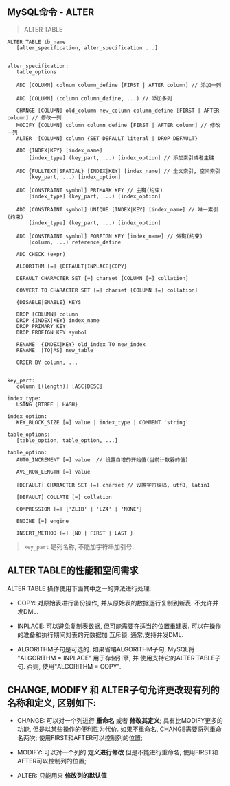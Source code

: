 ## MySQL命令 - ALTER

> ALTER TABLE

```
ALTER TABLE tb_name
   [alter_specification, alter_specification ...]


alter_specification:
   table_options

   ADD [COLUMN] colnum column_define [FIRST | AFTER column] // 添加一列

   ADD [COLUMN] (column column_define, ...) // 添加多列

   CHANGE [COLUMN] old_column new_column column_define [FIRST | AFTER column] // 修改一列
   MODIFY [COLUMN] column column_define [FIRST | AFTER column] // 修改一列
   ALTER  [COLUMN] column {SET DEFAULT literal | DROP DEFAULT}

   ADD {INDEX|KEY} [index_name]
       [index_type] (key_part, ...) [index_option] // 添加索引或者主键

   ADD {FULLTEXT|SPATIAL} [INDEX|KEY] [index_name] // 全文索引, 空间索引
       (key_part, ...) [index_option]

   ADD [CONSTRAINT symbol] PRIMARK KEY // 主键(约束)
       [index_type] (key_part, ...) [index_option]

   ADD [CONSTRAINT symbol] UNIQUE [INDEX|KEY] [index_name] // 唯一索引(约束)
       [index_type] (key_part, ...) [index_option]

   ADD [CONSTRAINT symbol] FOREIGN KEY [index_name] // 外键(约束)
       [column, ...) reference_define

   ADD CHECK (expr)

   ALGORITHM [=] {DEFAULT|INPLACE|COPY}

   DEFAULT CHARACTER SET [=] charset [COLUMN [=] collation]

   CONVERT TO CHARACTER SET [=] charset [COLUMN [=] collation]

   {DISABLE|ENABLE} KEYS

   DROP [COLUMN] column
   DROP {INDEX|KEY} index_name
   DROP PRIMARY KEY
   DROP FROEIGN KEY symbol

   RENAME  {INDEX|KEY} old_index TO new_index
   RENAME  [TO|AS] new_table

   ORDER BY column, ...


key_part:
   column [(length)] [ASC|DESC]

index_type:
   USING {BTREE | HASH}

index_option:
   KEY_BLOCK_SIZE [=] value | index_type | COMMENT 'string'

table_options:
   [table_option, table_option, ...]

table_option:
   AUTO_INCREMENT [=] value  // 设置自增的开始值(当前计数器的值)

   AVG_ROW_LENGTH [=] value

   [DEFAULT] CHARACTER SET [=] charset // 设置字符编码, utf8, latin1

   [DEFAULT] COLLATE [=] collation

   COMPRESSION [=] {'ZLIB' | 'LZ4' | 'NONE'}

   ENGINE [=] engine

   INSERT_METHOD [=] {NO | FIRST | LAST }
```

> `key_part` 是列名称, 不能加字符串加引号.


## ALTER TABLE的性能和空间需求

ALTER TABLE 操作使用下面其中之一的算法进行处理:

- COPY: 对原始表进行备份操作, 并从原始表的数据逐行复制到新表. 不允许并发DML.

- INPLACE: 可以避免复制表数据, 但可能需要在适当的位置重建表. 可以在操作的准备和执行期间对表的元数据加
互斥锁. 通常,支持并发DML.

- ALGORITHM子句是可选的. 如果省略ALGORITHM子句, MySQL将 "ALGORITHM = INPLACE" 用于存储引擎, 并
使用支持它的ALTER TABLE子句. 否则, 使用"ALGORITHM = COPY".

## CHANGE, MODIFY 和 ALTER子句允许更改现有列的名称和定义, 区别如下:

- CHANGE: 可以对一个列进行 **重命名** 或者 **修改其定义**;
          具有比MODIFY更多的功能, 但是以某些操作的便利性为代价. 如果不重命名, CHANGE需要将列重命名两次;
          使用FIRST和AFTER可以控制列的位置;

- MODIFY: 可以对一个列的 **定义进行修改** 但是不能进行重命名;
          使用FIRST和AFTER可以控制列的位置;

- ALTER: 只能用来 **修改列的默认值**

